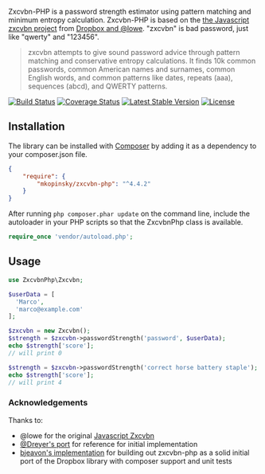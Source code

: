 Zxcvbn-PHP is a password strength estimator using pattern matching and minimum entropy calculation. Zxcvbn-PHP is based on the [the Javascript zxcvbn project](https://github.com/dropbox/zxcvbn) from [Dropbox and @lowe](https://tech.dropbox.com/2012/04/zxcvbn-realistic-password-strength-estimation/). "zxcvbn" is bad password, just like "qwerty" and "123456".

>zxcvbn attempts to give sound password advice through pattern matching and conservative entropy calculations. It finds 10k common passwords, common American names and surnames, common English words, and common patterns like dates, repeats (aaa), sequences (abcd), and QWERTY patterns.

[![Build Status](https://travis-ci.org/MiChAeLoKGB/zxcvbn-php.png?branch=master)](https://travis-ci.org/MiChAeLoKGB/zxcvbn-php)
[![Coverage Status](https://coveralls.io/repos/github/mkopinsky/zxcvbn-php/badge.svg?branch=master)](https://coveralls.io/github/mkopinsky/zxcvbn-php?branch=master)
[![Latest Stable Version](https://poser.pugx.org/mkopinsky/zxcvbn-php/v/stable)](https://packagist.org/packages/mkopinsky/zxcvbn-php)
[![License](https://poser.pugx.org/mkopinsky/zxcvbn-php/license)](https://packagist.org/packages/mkopinsky/zxcvbn-php)

## Installation

The library can be installed with [Composer](http://getcomposer.org) by adding it as a dependency to your composer.json file.

```json
{
    "require": {
        "mkopinsky/zxcvbn-php": "^4.4.2"
    }
}
```

After running `php composer.phar update` on the command line, include the
autoloader in your PHP scripts so that the ZxcvbnPhp class is available.

```php
require_once 'vendor/autoload.php';
```

## Usage

```php
use ZxcvbnPhp\Zxcvbn;

$userData = [
  'Marco',
  'marco@example.com'
];

$zxcvbn = new Zxcvbn();
$strength = $zxcvbn->passwordStrength('password', $userData);
echo $strength['score'];
// will print 0

$strength = $zxcvbn->passwordStrength('correct horse battery staple');
echo $strength['score'];
// will print 4
```

### Acknowledgements
Thanks to:
* @lowe for the original [Javascript Zxcvbn](https://github.com/lowe/zxcvbn)
* [@Dreyer's port](https://github.com/Dreyer/php-zxcvbn) for reference for initial implementation
* [bjeavon's implementation](https://github.com/bjeavons/zxcvbn-php) for building out zxcvbn-php as a solid initial port of the Dropbox library with composer support and unit tests


